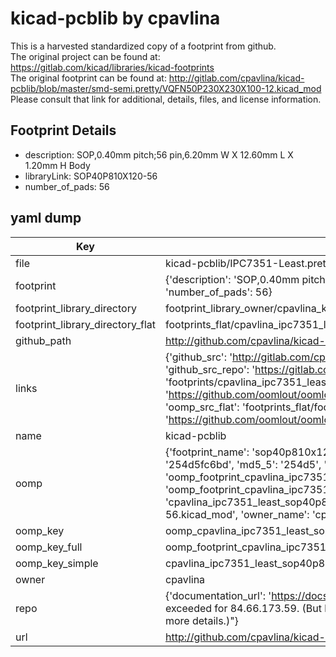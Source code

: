 # kicad-pcblib by cpavlina  
This is a harvested standardized copy of a footprint from github.  
The original project can be found at:  
https://gitlab.com/kicad/libraries/kicad-footprints  
The original footprint can be found at:
http://gitlab.com/cpavlina/kicad-pcblib/blob/master/smd-semi.pretty/VQFN50P230X230X100-12.kicad_mod
Please consult that link for additional, details, files, and license information.  
## Footprint Details
* description: SOP,0.40mm pitch;56 pin,6.20mm W X 12.60mm L X 1.20mm H Body  
* libraryLink: SOP40P810X120-56  
* number_of_pads: 56  
## yaml dump  
| Key | Value |  
| --- | --- |  
| file | kicad-pcblib/IPC7351-Least.pretty/SOP40P810X120-56.kicad_mod |  
| footprint | {'description': 'SOP,0.40mm pitch;56 pin,6.20mm W X 12.60mm L X 1.20mm H Body', 'libraryLink': 'SOP40P810X120-56', 'number_of_pads': 56} |  
| footprint_library_directory | footprint_library_owner/cpavlina_kicad-pcblib |  
| footprint_library_directory_flat | footprints_flat/cpavlina_ipc7351_least_sop40p810x120_56/working |  
| github_path | http://github.com/cpavlina/kicad-pcblib/blob/master/IPC7351-Least.pretty/SOP40P810X120-56.kicad_mod |  
| links | {'github_src': 'http://gitlab.com/cpavlina/kicad-pcblib/blob/master/smd-semi.pretty/VQFN50P230X230X100-12.kicad_mod', 'github_src_repo': 'https://gitlab.com/kicad/libraries/kicad-footprints', 'oomp_bot': 'footprints/cpavlina_ipc7351_least_sop40p810x120_56/working', 'oomp_bot_github': 'https://github.com/oomlout/oomlout_oomp_footprint_bot/tree/main/footprints/cpavlina_ipc7351_least_sop40p810x120_56/working', 'oomp_src_flat': 'footprints_flat/footprints_flat/cpavlina_ipc7351_least_sop40p810x120_56/working', 'oomp_src_flat_github': 'https://github.com/oomlout/oomlout_oomp_footprint_src/tree/main/footprints_flat/cpavlina_ipc7351_least_sop40p810x120_56/working'} |  
| name | kicad-pcblib |  
| oomp | {'footprint_name': 'sop40p810x120_56', 'library_name': 'ipc7351_least', 'md5': '254d5fc6bd6be538018d4dc057c4cb81', 'md5_10': '254d5fc6bd', 'md5_5': '254d5', 'md5_6': '254d5f', 'oomp_key': 'oomp_cpavlina_ipc7351_least_sop40p810x120_56', 'oomp_key_extra': 'oomp_footprint_cpavlina_ipc7351_least_sop40p810x120_56', 'oomp_key_full': 'oomp_footprint_cpavlina_ipc7351_least_sop40p810x120_56_254d5f', 'oomp_key_simple': 'cpavlina_ipc7351_least_sop40p810x120_56', 'original_filename': 'kicad-pcblib/IPC7351-Least.pretty/SOP40P810X120-56.kicad_mod', 'owner_name': 'cpavlina'} |  
| oomp_key | oomp_cpavlina_ipc7351_least_sop40p810x120_56 |  
| oomp_key_full | oomp_footprint_cpavlina_ipc7351_least_sop40p810x120_56 |  
| oomp_key_simple | cpavlina_ipc7351_least_sop40p810x120_56 |  
| owner | cpavlina |  
| repo | {'documentation_url': 'https://docs.github.com/rest/overview/resources-in-the-rest-api#rate-limiting', 'message': "API rate limit exceeded for 84.66.173.59. (But here's the good news: Authenticated requests get a higher rate limit. Check out the documentation for more details.)"} |  
| url | http://github.com/cpavlina/kicad-pcblib |  

